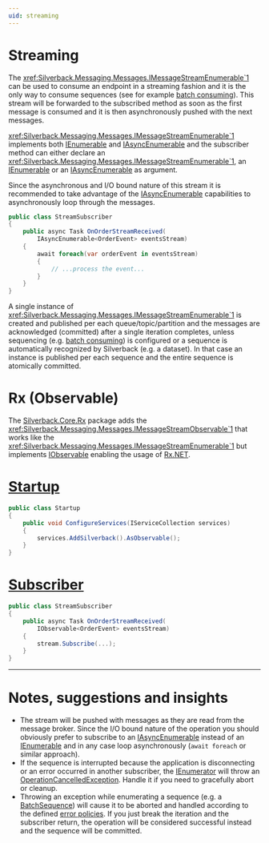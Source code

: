 ```yaml
---
uid: streaming
---
```


# Streaming

The <xref:Silverback.Messaging.Messages.IMessageStreamEnumerable`1> can be used to consume an endpoint in a streaming fashion and it is the only way to consume sequences (see for example [batch consuming](xref:inbound#batch-processing)). This stream will be forwarded to the subscribed method as soon as the first message is consumed and it is then asynchronously pushed with the next messages.
 
<xref:Silverback.Messaging.Messages.IMessageStreamEnumerable`1> implements both [IEnumerable<T>](https://docs.microsoft.com/en-us/dotnet/api/system.collections.generic.ienumerable-1) and [IAsyncEnumerable<T>](https://docs.microsoft.com/en-us/dotnet/api/system.collections.generic.iasyncenumerable-1) and the subscriber method can either declare an <xref:Silverback.Messaging.Messages.IMessageStreamEnumerable`1>, an [IEnumerable<T>](https://docs.microsoft.com/en-us/dotnet/api/system.collections.generic.ienumerable-1) or an [IAsyncEnumerable<T>](https://docs.microsoft.com/en-us/dotnet/api/system.collections.generic.iasyncenumerable-1) as argument.

Since the asynchronous and I/O bound nature of this stream it is recommended to take advantage of the [IAsyncEnumerable<T>](https://docs.microsoft.com/en-us/dotnet/api/system.collections.generic.iasyncenumerable-1) capabilities to asynchronously loop through the messages. 


```csharp
public class StreamSubscriber
{
    public async Task OnOrderStreamReceived(
        IAsyncEnumerable<OrderEvent> eventsStream)
    {
        await foreach(var orderEvent in eventsStream)
        {
            // ...process the event...
        }
    }
}
```

A single instance of <xref:Silverback.Messaging.Messages.IMessageStreamEnumerable`1> is created and published per each queue/topic/partition and the messages are acknowledged (committed) after a single iteration completes, unless sequencing (e.g. [batch consuming](xref:inbound#batch-processing)) is configured or a sequence is automatically recognized by Silverback (e.g. a dataset). In that case an instance is published per each sequence and the entire sequence is atomically committed.

# Rx (Observable)

The [Silverback.Core.Rx](https://www.nuget.org/packages/Silverback.Core.Rx) package adds the <xref:Silverback.Messaging.Messages.IMessageStreamObservable`1> that works like the <xref:Silverback.Messaging.Messages.IMessageStreamEnumerable`1> but implements [IObservable<T>](https://docs.microsoft.com/en-us/dotnet/api/system.iobservable-1) enabling the usage of [Rx.NET](https://github.com/dotnet/reactive).

# [Startup](#tab/rx-startup)
```csharp
public class Startup
{
    public void ConfigureServices(IServiceCollection services)
    {
        services.AddSilverback().AsObservable();
    }
}
```
# [Subscriber](#tab/rx-subscriber)
```csharp
public class StreamSubscriber
{
    public async Task OnOrderStreamReceived(
        IObservable<OrderEvent> eventsStream)
    {
        stream.Subscribe(...);
    }
}
```
***

# Notes, suggestions and insights

* The stream will be pushed with messages as they are read from the message broker. Since the I/O bound nature of the operation you should obviously prefer to subscribe to an [IAsyncEnumerable<T>](https://docs.microsoft.com/en-us/dotnet/api/system.collections.generic.iasyncenumerable-1) instead of an [IEnumerable<T>](https://docs.microsoft.com/en-us/dotnet/api/system.collections.generic.ienumerable-1) and in any case loop asynchronously (`await foreach` or similar approach).
* If the sequence is interrupted because the application is disconnecting or an error occurred in another subscriber, the [IEnumerator](https://docs.microsoft.com/en-us/dotnet/api/system.collections.ienumerator) will throw an [OperationCancelledException](https://docs.microsoft.com/en-us/dotnet/api/system.operationcanceledexception). Handle it if you need to gracefully abort or cleanup.
* Throwing an exception while enumerating a sequence (e.g. a [BatchSequence](xref:Silverback.Messaging.Sequences.Batch.BatchSequence)) will cause it to be aborted and handled according to the defined [error policies](xref:inbound#error-handling). If you just break the iteration and the subscriber return, the operation will be considered successful instead and the sequence will be committed.

